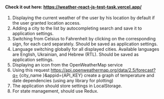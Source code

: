 #### Check it out here: https://weather-react-js-test-task.vercel.app/

1. Displaying the current weather of the user by his location by default if the user granted location access.
2. Adding a city to the list by autocompleting search and save it to application settings.
3. Switching from Celsius to Fahrenheit by clicking on the corresponding sign, for each card separately. Should be saved as application settings.
4. Language switching globally for all displayed cities. Available languages are English, Ukrainian, and Hebrew (RTL). Should be saved as application settings.
5. Displaying an icon from the OpenWeatherMap service
6. Using this request https://api.openweathermap.org/data/2.5/forecast?q= {city_name }&appid={API_KEY} create a graph of temperature and date dependencies (using any library for plotting)
7. The application should store settings in LocalStorage.
8. For state management, should use Redux.
